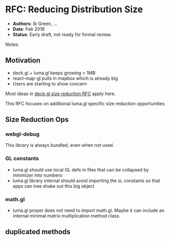 # RFC: Reducing Distribution Size

* **Authors**: Ib Green, ...
* **Date**: Feb 2018
* **Status**: Early draft, not ready for formal review.

Notes:

## Motivation

* deck.gl + luma.gl keeps growing > 1MB
* react-map-gl pulls in mapbox which is already big
* Users are starting to show concern

Most ideas in [deck.gl size reduction RFC](https://github.com/uber/deck.gl/blob/master/dev-docs/RFCs/v6.0/reduce-distribution-size-rfc.md) apply here.

This RFC focuses on additional luma.gl specific size reduction opportunities


## Size Reduction Ops

### webgl-debug

This library is always bundled, even when not used.


### GL constants

* luma.gl should use local GL defs in files that can be collapsed by minimizer into numbers
* luma.gl library internal should avoid importing the `GL` constants so that apps can tree shake out this big object


### math.gl

* luma.gl proper does not need to import math.gl. Maybe it can include an internal minimal matrix multiplication method class.


## duplicated methods